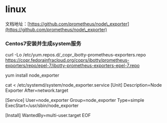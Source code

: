 # linux

文档地址：[https://github.com/prometheus/node\_exporter](https://github.com/prometheus/node\_exporter)



### Centos7安装并生成system服务

curl -Lo /etc/yum.repos.d/\_copr\_ibotty-prometheus-exporters.repo https://copr.fedorainfracloud.org/coprs/ibotty/prometheus-exporters/repo/epel-7/ibotty-prometheus-exporters-epel-7.repo

yum install node\_exporter

cat < /etc/systemd/system/node\_exporter.service \[Unit] Description=Node Exporter After=network.target

\[Service] User=node\_exporter Group=node\_exporter Type=simple ExecStart=/usr/sbin/node\_exporter

\[Install] WantedBy=multi-user.target EOF
